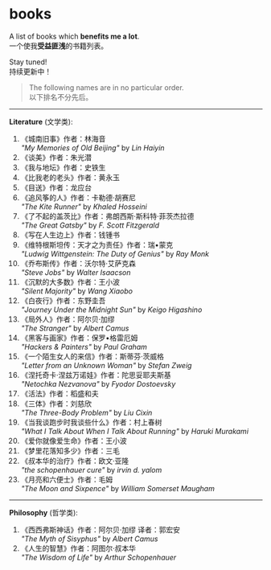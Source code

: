 # books
A list of books which **benefits me a lot**.  
一个使我**受益匪浅**的书籍列表。

Stay tuned!  
持续更新中！

> The following names are in no particular order.  
> 以下排名不分先后。
---
**Literature** (文学类):  
1. 《城南旧事》作者：林海音  
*"My Memories of Old Beijing"* by *Lin Haiyin*
2. 《谈美》作者：朱光潜
3. 《我与地坛》作者：史铁生
4. 《比我老的老头》作者：黄永玉
5. 《目送》作者：龙应台
6. 《追风筝的人》作者：卡勒德·胡赛尼  
*"The Kite Runner"* by *Khaled Hosseini*
7. 《了不起的盖茨比》作者：弗朗西斯·斯科特·菲茨杰拉德  
*"The Great Gatsby"* by *F. Scott Fitzgerald*
8. 《写在人生边上》作者：钱锺书
9. 《维特根斯坦传：天才之为责任》作者：瑞•蒙克  
*"Ludwig Wittgenstein: The Duty of Genius"* by *Ray Monk*
10. 《乔布斯传》作者：沃尔特·艾萨克森  
*"Steve Jobs"* by *Walter Isaacson*
11. 《沉默的大多数》作者：王小波  
*"Silent Majority"* by *Wang Xiaobo*
12. 《白夜行》作者：东野圭吾  
*"Journey Under the Midnight Sun"* by *Keigo Higashino*
13. 《局外人》作者：阿尔贝·加缪  
*"The Stranger"* by *Albert Camus*
14. 《黑客与画家》作者：保罗•格雷厄姆  
*"Hackers & Painters"* by *Paul Graham*
15. 《一个陌生女人的来信》作者：斯蒂芬·茨威格  
*"Letter from an Unknown Woman"* by *Stefan Zweig*
16. 《涅托奇卡·涅兹万诺娃》作者：陀思妥耶夫斯基  
*"Netochka Nezvanova"* by *Fyodor Dostoevsky*
17. 《活法》作者：稻盛和夫
18. 《三体》作者：刘慈欣  
*"The Three-Body Problem"* by *Liu Cixin*
19. 《当我谈跑步时我谈些什么》作者：村上春树  
*"What I Talk About When I Talk About Running"* by *Haruki Murakami*
20. 《爱你就像爱生命》作者：王小波
21. 《梦里花落知多少》作者：三毛
22. 《叔本华的治疗》作者：欧文·亚隆  
*"the schopenhauer cure"* by *irvin d. yalom*
23. 《月亮和六便士》作者：毛姆  
*"The Moon and Sixpence"* by *William Somerset Maugham*

---
**Philosophy** (哲学类):  
1. 《西西弗斯神话》作者：阿尔贝·加缪 译者：郭宏安  
*"The Myth of Sisyphus"* by *Albert Camus*
2. 《人生的智慧》作者：阿图尔·叔本华  
*"The Wisdom of Life"* by *Arthur Schopenhauer*

